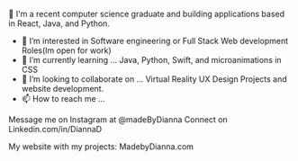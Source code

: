 👋
I'm a recent computer science graduate and building applications based in React, Java, and Python.

- 👀 I’m interested in Software engineering or Full Stack Web development Roles(Im open for work)
- 🌱 I’m currently learning ... Java, Python, Swift, and microanimations in CSS
- 💞️ I’m looking to collaborate on ... Virtual Reality UX Design Projects and website development.
- 📫 How to reach me ...

Message me on Instagram at @madeByDianna
Connect on Linkedin.com/in/DiannaD

My website with my projects:
MadebyDianna.com


